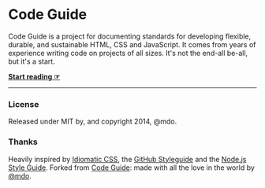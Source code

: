 # Code Guide

Code Guide is a project for documenting standards for developing flexible, durable, and sustainable HTML, CSS and JavaScript. It comes from years of experience writing code on projects of all sizes. It's not the end-all be-all, but it's a start.

**[Start reading ☞](https://arkmuntasser.github.io/code-guide)**

---

### License

Released under MIT by, and copyright 2014, @mdo.

### Thanks

Heavily inspired by [Idiomatic CSS](https://github.com/necolas/idiomatic-css), the [GitHub Styleguide](http://github.com/styleguide) and the [Node.js Style Guide](https://github.com/felixge/node-style-guide).  Forked from [Code Guide](http://codeguide.co): made with all the love in the world by [@mdo](https://twitter.com/mdo).
